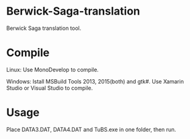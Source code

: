 # Berwick-Saga-translation
Berwick Saga translation tool.

# Compile
Linux: 
Use MonoDevelop to compile.

Windows: 
Istall MSBuild Tools 2013, 2015(both) and gtk#.
Use Xamarin Studio or Visual Studio to compile. 

# Usage
Place DATA3.DAT, DATA4.DAT and TuBS.exe in one folder, then run.

